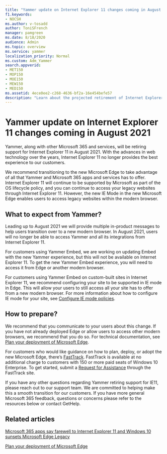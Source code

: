 ```yaml
---
title: "Yammer update on Internet Explorer 11 changes coming in August 2021"
f1.keywords:
- NOCSH
ms.author: v-tosadd
author: ToniSFrench
manager: pamgreen
ms.date: 8/18/2020
audience: Admin
ms.topic: overview
ms.service: yammer
localization_priority: Normal
ms.custom: Adm_Yammer
search.appverid:
- MET150
- MOP150
- MOE150
- MEW150
- MED150
ms.assetid: 4ece0ee2-c268-4636-bf2a-16e454befe57
description: "Learn about the projected retirement of Internet Explorer coming in August 2021."
---
```

# Yammer update on Internet Explorer 11 changes coming in August 2021

Yammer, along with other Microsoft 365 and services, will be retiring support for Internet Explorer 11 in August 2021. With the advances in web technology over the years, Internet Explorer 11 no longer provides the best experience to our customers.

We recommend transitioning to the new Microsoft Edge to take advantage of all that Yammer and Microsoft 365 apps and services has to offer. Internet Explorer 11 will continue to be supported by Microsoft as part of the OS lifecycle policy, and you can continue to access your legacy websites through Internet Explorer 11. However, the new IE Mode in the new Microsoft Edge enables users to access legacy websites within the modern browser.

## What to expect from Yammer?

Leading up to August 2021 we will provide multiple in-product messages to help users transition over to a new modern browser. In August 2021, users will no longer be able to access Yammer and all its integrations from Internet Explorer 11.

For customers using Yammer Embed, we are working on updating Embed with the new Yammer experience, but this will not be available on Internet Explorer 11. To get the new Yammer Embed experience, you will need to access it from Edge or another modern browser. 

For customers using Yammer Embed on custom-built sites in Internet Explorer 11, we recommend configuring your site to be supported in IE mode in Edge. This will allow your users to still access all your site has to offer from a new modern browser. For more information about how to configure IE mode for your site, see [Configure IE mode policies](https://docs.microsoft.com/deployedge/edge-ie-mode-policies). 

## How to prepare?

We recommend that you communicate to your users about this change. If you have not already deployed Edge or allow users to access other modern browsers, we recommend that you do so. For technical documentation, see [Plan your deployment of Microsoft Edge](https://docs.microsoft.com/deployedge/deploy-edge-plan-deployment).

For customers who would like guidance on how to plan, deploy, or adopt the new Microsoft Edge, there’s [FastTrack](https://docs.microsoft.com/fasttrack/win-10-microsoft-edge-assistance-offered). FastTrack is available at no additional charge to customers with 150 or more paid seats of Windows 10 Enterprise. To get started, submit a [Request for Assistance](https://docs.microsoft.com/fasttrack/win-10-microsoft-edge-assistance-offered) through the FastTrack site.

If you have any other questions regarding Yammer retiring support for IE11, please reach out to our support team. We are committed to helping make this a smooth transition for our customers. If you have more general Microsoft 365 feedback, questions or concerns please refer to the resources below or contact GetHelp. 

## Related articles

[Microsoft 365 apps say farewell to Internet Explorer 11 and Windows 10 sunsets Microsoft Edge Legacy](https://techcommunity.microsoft.com/t5/microsoft-365-blog/microsoft-365-apps-say-farewell-to-internet-explorer-11-and/ba-p/1591666)

[Plan your deployment of Microsoft Edge](https://docs.microsoft.com/deployedge/deploy-edge-plan-deployment)
